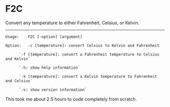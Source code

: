 # F2C
Convert any temperature to either Fahrenheit, Celsius, or Kelvin.
________________________________________________________________
`Usage:    F2C [-option] [argument]`

`Option:   -c [temperature]: convert Celsius to Kelvin and Fahrenheit`

          `-f [temperature]: convert a Fahrenheit temperature to Celsius and Kelvin`
          
          `-h: show help information`
          
          `-k [temperature]: convert a Kelvin temperature to Fahrenheit and Celsius`
          
          `-v: show version information`
          
This took me about 2.5 hours to code completely from scratch.

